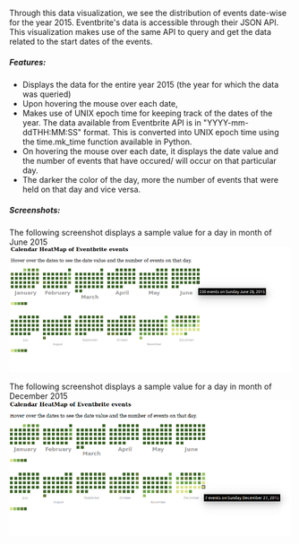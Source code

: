 Through this data visualization, we see the distribution of events date-wise for the year 2015. Eventbrite's data is accessible through their JSON API. This visualization makes use of the same API to query and get the data related to the start dates of the events. 

##### Features:
* Displays the data for the entire year 2015 (the year for which the data was queried)
* Upon hovering the mouse over each date, 
* Makes use of UNIX epoch time for keeping track of the dates of the year. The data available from Eventbrite API is in "YYYY-mm-ddTHH:MM:SS" format. This is converted into UNIX epoch time using the time.mk_time function available in Python.
* On hovering the mouse over each date, it displays the date value and the number of events that have occured/ will occur on that particular day.
* The darker the color of the day, more the number of events that were held on that day and vice versa.

##### Screenshots: 
The following screenshot displays a sample value for a day in month of June 2015
 ![My image](https://github.com/ashwintumma23/EventbriteDataVisualizations/blob/master/Images/CalendarJune.png)

The following screenshot displays a sample value for a day in month of December 2015
 ![My image](https://github.com/ashwintumma23/EventbriteDataVisualizations/blob/master/Images/CalendarDecember.png)
